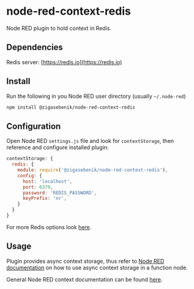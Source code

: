 # node-red-context-redis

Node RED plugin to hold context in Redis.

## Dependencies

Redis server: [https://redis.io](https://redis.io)

## Install

Run the following in you Node RED user directory (usually `~/.node-red`)

```bash
npm install @zigasebenik/node-red-context-redis
```

## Configuration

Open Node RED `settings.js` file and look for `contextStorage`, then reference and configure installed plugin:

```js
contextStorage: {
  redis: {
    module: require('@zigasebenik/node-red-context-redis'),
    config: {
      host: 'localhost',
      port: 6379,
      password: 'REDIS_PASSWORD',
      keyPrefix: 'nr',
    }
  }
}
```

For more Redis options look [here](https://github.com/redis/ioredis/blob/v4/API.md#new-redisport-host-options).

## Usage

Plugin provides async context storage, thus refer to [Node RED documentation](https://nodered.org/docs/user-guide/writing-functions#asynchronous-context-access) on how to use async context storage in a function node.

General Node RED context documentation can be found [here](https://nodered.org/docs/user-guide/context).
